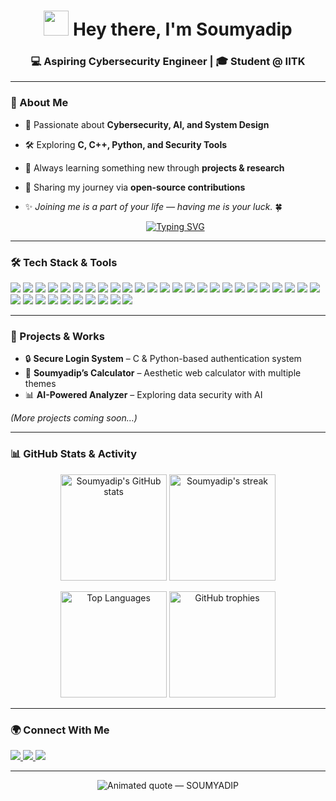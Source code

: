 <h1 align="center">
  <img src="https://raw.githubusercontent.com/MartinHeinz/MartinHeinz/master/wave.gif" width="40px" height="40px" />
  Hey there, I'm Soumyadip
</h1>
<h3 align="center">💻 Aspiring Cybersecurity Engineer | 🎓 Student @ IITK</h3>

---

### 🔐 About Me  
- 🚀 Passionate about **Cybersecurity, AI, and System Design**  
- 🛠 Exploring **C, C++, Python, and Security Tools**  
- 🌱 Always learning something new through **projects & research**  
- 📂 Sharing my journey via **open-source contributions**  
- ✨ *Joining me is a part of your life — having me is your luck.* 🍀

  <p align="center">
  <a href="https://git.io/typing-svg">
    <img src="https://readme-typing-svg.herokuapp.com?font=Fira+Code&size=28&pause=1000&color=F700FF&center=true&vCenter=true&width=600&lines=SOUMYADIP+DOLAI;Cybersecurity+Enthusiast;Always+Learning+%26+Building" alt="Typing SVG" />
  </a>
</p>
  
---

### 🛠️ Tech Stack & Tools  
<p align="left">
  
  <!-- Programming Languages -->
  <img src="https://img.shields.io/badge/C-00599C?style=for-the-badge&logo=c&logoColor=white"/>
  <img src="https://img.shields.io/badge/C++-00599C?style=for-the-badge&logo=cplusplus&logoColor=white"/>
  <img src="https://img.shields.io/badge/Java-007396?style=for-the-badge&logo=java&logoColor=white"/>
  <img src="https://img.shields.io/badge/Python-FFD43B?style=for-the-badge&logo=python&logoColor=306998"/>
  <img src="https://img.shields.io/badge/JavaScript-F7DF1E?style=for-the-badge&logo=javascript&logoColor=black"/>
  <img src="https://img.shields.io/badge/TypeScript-007ACC?style=for-the-badge&logo=typescript&logoColor=white"/>
  <img src="https://img.shields.io/badge/Go-00ADD8?style=for-the-badge&logo=go&logoColor=white"/>
  <img src="https://img.shields.io/badge/R-276DC3?style=for-the-badge&logo=r&logoColor=white"/>
  
  <!-- Web Development -->
  <img src="https://img.shields.io/badge/HTML5-E34F26?style=for-the-badge&logo=html5&logoColor=white"/>
  <img src="https://img.shields.io/badge/CSS3-1572B6?style=for-the-badge&logo=css3&logoColor=white"/>
  <img src="https://img.shields.io/badge/React-20232A?style=for-the-badge&logo=react&logoColor=61DAFB"/>
  <img src="https://img.shields.io/badge/Node.js-339933?style=for-the-badge&logo=node.js&logoColor=white"/>
  <img src="https://img.shields.io/badge/Express.js-000000?style=for-the-badge&logo=express&logoColor=white"/>
  
  <!-- Databases -->
  <img src="https://img.shields.io/badge/MySQL-4479A1?style=for-the-badge&logo=mysql&logoColor=white"/>
  <img src="https://img.shields.io/badge/PostgreSQL-336791?style=for-the-badge&logo=postgresql&logoColor=white"/>
  <img src="https://img.shields.io/badge/MongoDB-47A248?style=for-the-badge&logo=mongodb&logoColor=white"/>
  <img src="https://img.shields.io/badge/Firebase-FFCA28?style=for-the-badge&logo=firebase&logoColor=black"/>
  
  <!-- Cloud & DevOps -->
  <img src="https://img.shields.io/badge/AWS-232F3E?style=for-the-badge&logo=amazon-aws&logoColor=white"/>
  <img src="https://img.shields.io/badge/GCP-4285F4?style=for-the-badge&logo=google-cloud&logoColor=white"/>
  <img src="https://img.shields.io/badge/Azure-0078D4?style=for-the-badge&logo=microsoft-azure&logoColor=white"/>
  <img src="https://img.shields.io/badge/Docker-2496ED?style=for-the-badge&logo=docker&logoColor=white"/>
  <img src="https://img.shields.io/badge/Kubernetes-326CE5?style=for-the-badge&logo=kubernetes&logoColor=white"/>
  <img src="https://img.shields.io/badge/GitHub_Actions-2088FF?style=for-the-badge&logo=github-actions&logoColor=white"/>
  
  <!-- Tools & Editors -->
  <img src="https://img.shields.io/badge/VS%20Code-007ACC?style=for-the-badge&logo=visual-studio-code&logoColor=white"/>
  <img src="https://img.shields.io/badge/IntelliJ_IDEA-000000?style=for-the-badge&logo=intellij-idea&logoColor=white"/>
  <img src="https://img.shields.io/badge/Postman-FF6C37?style=for-the-badge&logo=postman&logoColor=white"/>
  
  <!-- Google Workspace -->
  <img src="https://img.shields.io/badge/Google_Sheets-34A853?style=for-the-badge&logo=google-sheets&logoColor=white"/>
  <img src="https://img.shields.io/badge/Google_Docs-4285F4?style=for-the-badge&logo=google-docs&logoColor=white"/>
  <img src="https://img.shields.io/badge/Google_Slides-FBBC05?style=for-the-badge&logo=google-slides&logoColor=black"/>
  <img src="https://img.shields.io/badge/Google_Drive-4285F4?style=for-the-badge&logo=google-drive&logoColor=white"/>
  <img src="https://img.shields.io/badge/Google_Colab-F9AB00?style=for-the-badge&logo=google-colab&logoColor=black"/>

  <!-- Cybersecurity -->
  <img src="https://img.shields.io/badge/Burp_Suite-FF6633?style=for-the-badge&logo=burp-suite&logoColor=white"/>
  <img src="https://img.shields.io/badge/Wireshark-1679A7?style=for-the-badge&logo=wireshark&logoColor=white"/>
  <img src="https://img.shields.io/badge/Metasploit-ED1C24?style=for-the-badge&logo=metasploit&logoColor=white"/>
  <img src="https://img.shields.io/badge/Kali_Linux-557C94?style=for-the-badge&logo=kali-linux&logoColor=white"/>

</p>

---

### 🚀 Projects & Works  
- 🔒 **Secure Login System** – C & Python-based authentication system  
- 🧮 **Soumyadip’s Calculator** – Aesthetic web calculator with multiple themes  
- 📊 **AI-Powered Analyzer** – Exploring data security with AI  

*(More projects coming soon…)*  

---

### 📊 GitHub Stats & Activity  

<p align="center">
  <!-- Overall Stats -->
  <img src="https://github-readme-stats.vercel.app/api?username=Soumyadip&show_icons=true&theme=radical&count_private=true&include_all_commits=true" height="170" alt="Soumyadip's GitHub stats"/>

  <!-- Streak Stats -->
  <img src="https://github-readme-streak-stats.herokuapp.com/?user=Soumyadip&theme=radical" height="170" alt="Soumyadip's streak"/>
</p>

<p align="center">
  <!-- Top Languages -->
  <img src="https://github-readme-stats.vercel.app/api/top-langs/?username=Soumyadip&layout=compact&theme=radical&langs_count=10" height="170" alt="Top Languages"/>

<!-- Trophies -->
  <img src="https://github-profile-trophy.vercel.app/?username=Soumyadip&theme=radical&no-frame=true&margin-w=15&margin-h=15" height="170" alt="GitHub trophies"/>
</p>

---


### 🌍 Connect With Me  
<p align="left">
  <a href="https://www.linkedin.com/in/soumyadippp" target="_blank">
    <img src="https://img.shields.io/badge/LinkedIn-0A66C2?style=for-the-badge&logo=linkedin&logoColor=white"/>
  </a>
  <a href="mailto:soumyadipdolai630@gmail.com" target="_blank">
    <img src="https://img.shields.io/badge/Gmail-D14836?style=for-the-badge&logo=gmail&logoColor=white"/>
  </a>
  <a href="https://www.instagram.com/soumyadipdolai/?hl=en" target="_blank">
    <img src="https://img.shields.io/badge/Instagram-E4405F?style=for-the-badge&logo=instagram&logoColor=white"/>
  </a>
</p>

---

<p align="center">
  <img src="https://readme-typing-svg.herokuapp.com?font=Bebas+Neue&size=36&duration=6000&pause=1500&color=00FF00&center=true&vCenter=true&width=960&lines=%E2%9A%A1+%22Every+bug+is+an+opportunity+to+learn.+Every+project+is+a+step+toward+mastery%22+%E2%9A%A1" alt="Animated quote — SOUMYADIP" />
</p>

